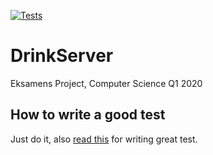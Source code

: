 [![Tests](https://github.com/BastianInuk/DrinkServer/workflows/Tests/badge.svg)](https://github.com/BastianInuk/DrinkServer/actions?query=workflow%3ASwift)
# DrinkServer
Eksamens Project, Computer Science Q1 2020

## How to write a good test
Just do it, also [read this](https://www.swiftbysundell.com/basics/unit-testing/) for writing great test.
